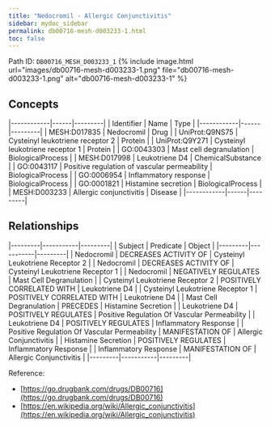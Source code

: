 ```yaml
---
title: "Nedocromil - Allergic Conjunctivitis"
sidebar: mydoc_sidebar
permalink: db00716-mesh-d003233-1.html
toc: false 
---
```



Path ID: `DB00716_MESH_D003233_1`
{% include image.html url="images/db00716-mesh-d003233-1.png" file="db00716-mesh-d003233-1.png" alt="db00716-mesh-d003233-1" %}

## Concepts

|------------|------|---------|
| Identifier | Name | Type    |
|------------|------|---------|
| MESH:D017835 | Nedocromil | Drug |
| UniProt:Q9NS75 | Cysteinyl leukotriene receptor 2 | Protein |
| UniProt:Q9Y271 | Cysteinyl leukotriene receptor 1 | Protein |
| GO:0043303 | Mast cell degranulation | BiologicalProcess |
| MESH:D017998 | Leukotriene D4 | ChemicalSubstance |
| GO:0043117 | Positive regulation of vascular permeability | BiologicalProcess |
| GO:0006954 | Inflammatory response | BiologicalProcess |
| GO:0001821 | Histamine secretion | BiologicalProcess |
| MESH:D003233 | Allergic conjunctivitis | Disease |
|------------|------|---------|

## Relationships

|---------|-----------|---------|
| Subject | Predicate | Object  |
|---------|-----------|---------|
| Nedocromil | DECREASES ACTIVITY OF | Cysteinyl Leukotriene Receptor 2 |
| Nedocromil | DECREASES ACTIVITY OF | Cysteinyl Leukotriene Receptor 1 |
| Nedocromil | NEGATIVELY REGULATES | Mast Cell Degranulation |
| Cysteinyl Leukotriene Receptor 2 | POSITIVELY CORRELATED WITH | Leukotriene D4 |
| Cysteinyl Leukotriene Receptor 1 | POSITIVELY CORRELATED WITH | Leukotriene D4 |
| Mast Cell Degranulation | PRECEDES | Histamine Secretion |
| Leukotriene D4 | POSITIVELY REGULATES | Positive Regulation Of Vascular Permeability |
| Leukotriene D4 | POSITIVELY REGULATES | Inflammatory Response |
| Positive Regulation Of Vascular Permeability | MANIFESTATION OF | Allergic Conjunctivitis |
| Histamine Secretion | POSITIVELY REGULATES | Inflammatory Response |
| Inflammatory Response | MANIFESTATION OF | Allergic Conjunctivitis |
|---------|-----------|---------|

Reference: 
  - [https://go.drugbank.com/drugs/DB00716](https://go.drugbank.com/drugs/DB00716)
  - [https://en.wikipedia.org/wiki/Allergic_conjunctivitis](https://en.wikipedia.org/wiki/Allergic_conjunctivitis)
